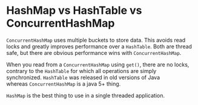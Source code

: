 # HashMap vs HashTable vs ConcurrentHashMap

`ConcurrentHashMap` uses multiple buckets to store data. This avoids read locks and greatly improves performance over a `HashTable`. Both are thread safe, but there are obvious performance wins with `ConcurrentHashMap`.

When you read from a `ConcurrentHashMap` using `get()`, there are no locks, contrary to the `HashTable` for which all operations are simply synchronized. `HashTable` was released in old versions of Java whereas `ConcurrentHashMap` is a java 5+ thing.

`HashMap` is the best thing to use in a single threaded application.